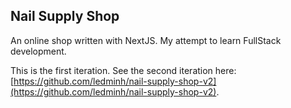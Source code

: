 ## Nail Supply Shop

An online shop written with NextJS. My attempt to learn FullStack development.

This is the first iteration. See the second iteration here: [https://github.com/ledminh/nail-supply-shop-v2](https://github.com/ledminh/nail-supply-shop-v2).
